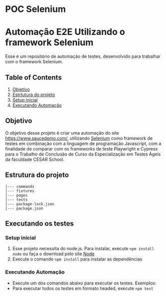 # POC Selenium

# Automação E2E Utilizando o framework Selenium

Esse é um repositório de automação de testes, desenvolvido para trabalhar com o framework Selenium.

## Table of Contents

1. [Objetivo](#objetivo)
2. [Estrtutura do projeto](#estrutura-do-projeto)
5. [Setup inicial](#setup-inicial)
6. [Executando Automação](#executando-automação)

## Objetivo

O objetivo desse projeto é criar uma automação do site https://www.saucedemo.com/, utilizando [Selenium](https://www.selenium.dev/) como framework de testes em combinação com a linguagem de programação Javascript, com a finalidade de comparar com os frameworks de teste Playwright e Cypress para o Trabalho de Conclusão de Curso da Especialização em Testes Ágeis da faculdade CESAR School.

## Estrutura do projeto

```
|--- commands
|--- fixtures
|--- pages
|--- tests
|--- package-lock.json
|--- package.json
```

## Executando os testes

### Setup inicial

1. Esse projeto necessita do node.js. Para instalar, execute `npm install node` ou faça o download pelo site [Node](https://nodejs.org/en/download/)
2. Execute o comando `npm install` para instalar as dependências

### Executando Automação

- Execute um dos comandos abaixo para executar os testes.
  Exemplos:
- Para executar todos os testes em formato headed, execute `npm test`
<p>
